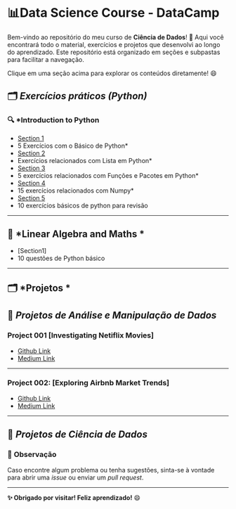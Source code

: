 # 📊**Data Science Course - DataCamp**

Bem-vindo ao repositório do meu curso de **Ciência de Dados**! 🚀 Aqui você encontrará todo o material, exercícios e projetos que desenvolvi ao longo do aprendizado. Este repositório está organizado em seções e subpastas para facilitar a navegação.

Clique em uma seção acima para explorar os conteúdos diretamente! 😄

## 🗂️ *Exercícios práticos (Python)*

### 🔍 *Introduction to Python
- [Section 1](https://github.com/httpmarin2s/Data_Science_With_Python/tree/d3f7ab161f22138ccd01ea450b689ed1bcad5c90/Introduction%20to%20Python)
- 5 Exercícios com o Básico de Python*
- [Section 2](https://github.com/httpmarin2s/Data_Science_With_Python/tree/1401839d2b8fcee2f4f1dba2fa4d312d5564386e/Introduction%20to%20Python/Section%20002%20)  
- Exercícios relacionados com Lista em Python*
- [Section 3](https://github.com/httpmarin2s/Data_Science_With_Python/tree/ab1402590e9421b06f542c2a38f4451cfa56ad24/Introduction%20to%20Python/Section%20003)
- 5 exercícios relacionados com Funções e Pacotes em Python*
- [Section 4](https://github.com/httpmarin2s/Data_Science_With_Python/tree/44d8176539de0ca5c4d06392abf8c14b4ea84bb3/Introduction%20to%20Python/Section%20004%20)
-  15 exercícios relacionados com Numpy*
- [Section 5]()
- 10 exercícios básicos de python para revisão
---

## 📂 *Linear Algebra and Maths *
- [Section1]
- 10 questões de Python básico 

---

## 🗂️ *Projetos *

## 🌟 *Projetos de Análise e Manipulação de Dados*
### Project 001 [Investigating Netiflix Movies] 
- [Github Link](https://github.com/httpmarin2s/Data_Science_With_Python/tree/efd4096ccfa2204f3b14bc132e94837a856d8eae/PROJECT%3A%20INVESTIGATING%20NETFLIX%20MOVIES%20)
- [Medium Link](https://medium.com/@marianna.ferreira.silva0304/primeiro-projeto-do-m%C3%B3dulo-datacamp-an%C3%A1lise-de-filmes-da-netflix-com-pandas-be49ae0806cc)
---
### Project 002: [Exploring Airbnb Market Trends]
- [Github Link](https://github.com/httpmarin2s/Data_Science_With_Python/tree/main/Project%3A%20Exploring%20Airbnb%20Market%20Trends)
- [Medium Link](https://medium.com/@marianna.ferreira.silva0304/exploring-airbnb-market-trends-6e8a3be69610)

---

## 🌟 *Projetos de Ciência de Dados*

### 📢 **Observação**
Caso encontre algum problema ou tenha sugestões, sinta-se à vontade para abrir uma *issue* ou enviar um *pull request*.

---

**✨ Obrigado por visitar! 
Feliz aprendizado!** 😄
